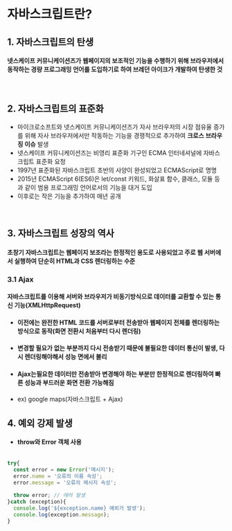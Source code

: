 # 자바스크립트란?

## 1. 자바스크립트의 탄생
#### 넷스케이프 커뮤니케이션즈가 웹페이지의 보조적인 기능을 수행하기 위해 브라우저에서 동작하는 경량 프로그래밍 언어를 도입하기로 하여 브레던 아이크가 개발하여 탄생한 것

<br>

## 2. 자바스크립트의 표준화
- 마이크로소프트와 넷스케이프 커뮤니케이션즈가 자사 브라우저의 시장 점유율 증가를 위해 자사 브라우저에서만 작동하는 기능을 경쟁적으로 추가하여
**크로스 브라우징 이슈** 발생
- 넷스케이프 커뮤니케이션즈는 비영리 표준화 기구인 ECMA 인터네셔널에 자바스크립트 표준화 요청
- 1997년 표준화된 자바스크립트 초반의 사양이 완성되었고 ECMAScript로 명명
- 2015년 ECMAScript 6(ES6)은 let/const 키워드, 화살표 함수, 클래스, 모듈 등과 같이 범용 프로그래밍 언어로서의 기능을 대거 도입
- 이후로는 작은 기능을 추가하여 매년 공개

<br>

## 3. 자바스크립트 성장의 역사
#### 초창기 자바스크립트는 웹페이지 보조라는 한정적인 용도로 사용되었고 주로 웹 서버에서 실행하여 단순히 HTML과 CSS 렌더링하는 수준

### 3.1 Ajax
#### 자바스크립트를 이용해 서버와 브라우저가 비동기방식으로 데이터를 교환할 수 있는 통신 기능(XMLHttpRequest)
- #### 이전에는 완전한 HTML 코드를 서버로부터 전송받아 웹페이지 전체를 렌더링하는 방식으로 동작(화면 전환시 처음부터 다시 렌더링)
- #### 변경할 필요가 없는 부분까지 다시 전송받기 때문에 불필요한 데이터 통신이 발생, 다시 렌더링해야해서 성능 면에서 불리
- #### **Ajax는필요한 데이터만 전송받아 변경해야 하는 부분만 한정적으로 렌더링하여 빠른 성능과 부드러운 화면 전환 가능해짐**
- ex) google maps(자바스크립트 + Ajax)


## 4. 예외 강제 발생
- #### throw와 Error 객체 사용
```javascript

try{
  const error = new Error('메시지');
  error.name = '오류의 이름 속성';
  error.message = '오류의 메시지 속성';
  
  throw error; // 에러 발생
}catch (exception){
  console.log('${exception.name} 예외가 발생');
  console.log(exception.message);
}

```
